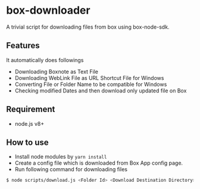 # box-downloader
A trivial script for downloading files from box using box-node-sdk.

## Features
It automatically does followings
- Downloading Boxnote as Text File
- Downloading WebLink File as URL Shortcut File for Windows
- Converting File or Folder Name to be compatible for Windows
- Checking modified Dates and then download only updated file on Box

## Requirement
- node.js v8+

## How to use
+ Install node modules by `yarn install`
+ Create a config file which is downloaded from Box App config page.
+ Run following command for downloading files
```sh
$ node scripts/download.js <Folder Id> <Download Destination Directory>
```

